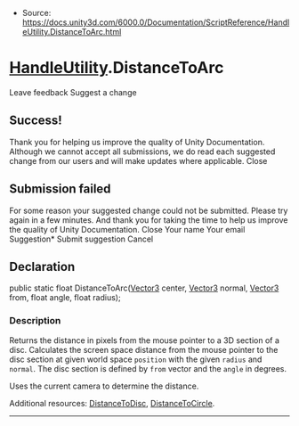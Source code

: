 * Source: https://docs.unity3d.com/6000.0/Documentation/ScriptReference/HandleUtility.DistanceToArc.html

#  [HandleUtility](https://docs.unity3d.com/6000.0/Documentation/ScriptReference/HandleUtility.html).DistanceToArc
Leave feedback
Suggest a change
## Success!
Thank you for helping us improve the quality of Unity Documentation. Although we cannot accept all submissions, we do read each suggested change from our users and will make updates where applicable.
Close
## Submission failed
For some reason your suggested change could not be submitted. Please <a>try again</a> in a few minutes. And thank you for taking the time to help us improve the quality of Unity Documentation.
Close
Your name Your email Suggestion* Submit suggestion
Cancel
## Declaration
public static float DistanceToArc([Vector3](https://docs.unity3d.com/6000.0/Documentation/ScriptReference/Vector3.html) center, [Vector3](https://docs.unity3d.com/6000.0/Documentation/ScriptReference/Vector3.html) normal, [Vector3](https://docs.unity3d.com/6000.0/Documentation/ScriptReference/Vector3.html) from, float angle, float radius); 
### Description
Returns the distance in pixels from the mouse pointer to a 3D section of a disc.
Calculates the screen space distance from the mouse pointer to the disc section at given world space `position` with the given `radius` and `normal`. The disc section is defined by `from` vector and the `angle` in degrees.  
  
Uses the current camera to determine the distance.  
  
Additional resources: [DistanceToDisc](https://docs.unity3d.com/6000.0/Documentation/ScriptReference/HandleUtility.DistanceToDisc.html), [DistanceToCircle](https://docs.unity3d.com/6000.0/Documentation/ScriptReference/HandleUtility.DistanceToCircle.html).
* * *
